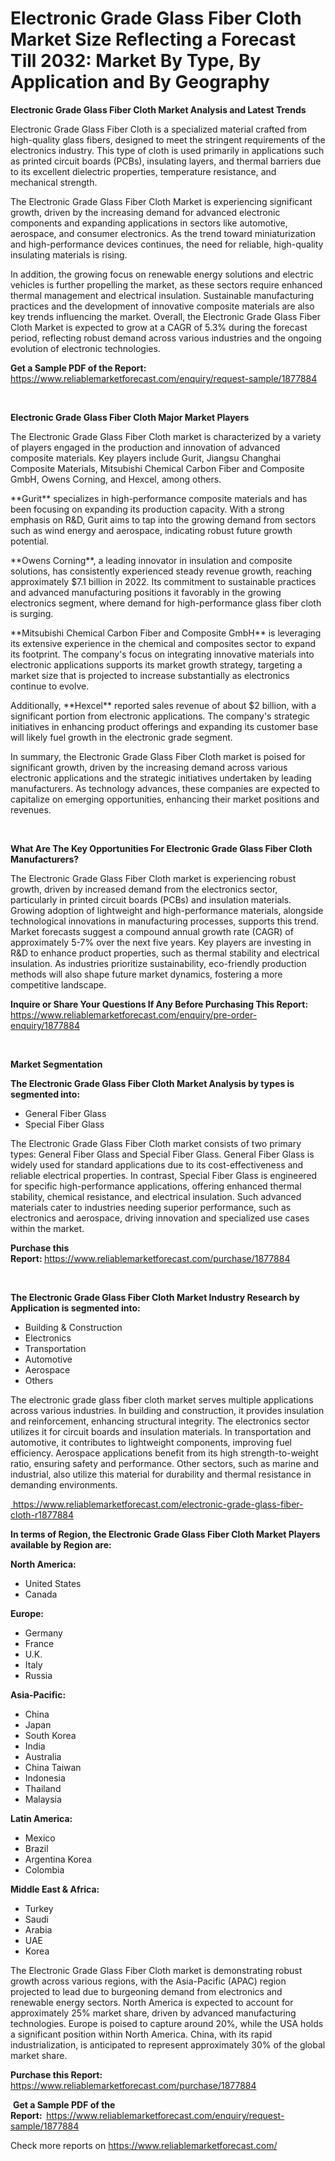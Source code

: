 <p><h1>Electronic Grade Glass Fiber Cloth Market Size Reflecting a Forecast Till 2032: Market By Type, By Application and By Geography</h1></p><p><strong>Electronic Grade Glass Fiber Cloth Market Analysis and Latest Trends</strong></p>
<p><p>Electronic Grade Glass Fiber Cloth is a specialized material crafted from high-quality glass fibers, designed to meet the stringent requirements of the electronics industry. This type of cloth is used primarily in applications such as printed circuit boards (PCBs), insulating layers, and thermal barriers due to its excellent dielectric properties, temperature resistance, and mechanical strength.</p><p>The Electronic Grade Glass Fiber Cloth Market is experiencing significant growth, driven by the increasing demand for advanced electronic components and expanding applications in sectors like automotive, aerospace, and consumer electronics. As the trend toward miniaturization and high-performance devices continues, the need for reliable, high-quality insulating materials is rising.</p><p>In addition, the growing focus on renewable energy solutions and electric vehicles is further propelling the market, as these sectors require enhanced thermal management and electrical insulation. Sustainable manufacturing practices and the development of innovative composite materials are also key trends influencing the market. Overall, the Electronic Grade Glass Fiber Cloth Market is expected to grow at a CAGR of 5.3% during the forecast period, reflecting robust demand across various industries and the ongoing evolution of electronic technologies.</p></p>
<p><strong>Get a Sample PDF of the Report:&nbsp;</strong> <a href="https://www.reliablemarketforecast.com/enquiry/request-sample/1877884?utm_campaign=2145&utm_medium=2&utm_source=Github&utm_content=ia&utm_term=04022025&utm_id=electronic-grade-glass-fiber-cloth">https://www.reliablemarketforecast.com/enquiry/request-sample/1877884</a></p>
<p>&nbsp;</p>
<p><strong>Electronic Grade Glass Fiber Cloth Major Market Players</strong></p>
<p><p>The Electronic Grade Glass Fiber Cloth market is characterized by a variety of players engaged in the production and innovation of advanced composite materials. Key players include Gurit, Jiangsu Changhai Composite Materials, Mitsubishi Chemical Carbon Fiber and Composite GmbH, Owens Corning, and Hexcel, among others.</p><p>**Gurit** specializes in high-performance composite materials and has been focusing on expanding its production capacity. With a strong emphasis on R&D, Gurit aims to tap into the growing demand from sectors such as wind energy and aerospace, indicating robust future growth potential.</p><p>**Owens Corning**, a leading innovator in insulation and composite solutions, has consistently experienced steady revenue growth, reaching approximately $7.1 billion in 2022. Its commitment to sustainable practices and advanced manufacturing positions it favorably in the growing electronics segment, where demand for high-performance glass fiber cloth is surging.</p><p>**Mitsubishi Chemical Carbon Fiber and Composite GmbH** is leveraging its extensive experience in the chemical and composites sector to expand its footprint. The company's focus on integrating innovative materials into electronic applications supports its market growth strategy, targeting a market size that is projected to increase substantially as electronics continue to evolve.</p><p>Additionally, **Hexcel** reported sales revenue of about $2 billion, with a significant portion from electronic applications. The company's strategic initiatives in enhancing product offerings and expanding its customer base will likely fuel growth in the electronic grade segment.</p><p>In summary, the Electronic Grade Glass Fiber Cloth market is poised for significant growth, driven by the increasing demand across various electronic applications and the strategic initiatives undertaken by leading manufacturers. As technology advances, these companies are expected to capitalize on emerging opportunities, enhancing their market positions and revenues.</p></p>
<p>&nbsp;</p>
<p><strong>What Are The Key Opportunities For Electronic Grade Glass Fiber Cloth Manufacturers?</strong></p>
<p><p>The Electronic Grade Glass Fiber Cloth market is experiencing robust growth, driven by increased demand from the electronics sector, particularly in printed circuit boards (PCBs) and insulation materials. Growing adoption of lightweight and high-performance materials, alongside technological innovations in manufacturing processes, supports this trend. Market forecasts suggest a compound annual growth rate (CAGR) of approximately 5-7% over the next five years. Key players are investing in R&D to enhance product properties, such as thermal stability and electrical insulation. As industries prioritize sustainability, eco-friendly production methods will also shape future market dynamics, fostering a more competitive landscape.</p></p>
<p><strong>Inquire or Share Your Questions If Any Before Purchasing This Report:</strong> <a href="https://www.reliablemarketforecast.com/enquiry/pre-order-enquiry/1877884?utm_campaign=2145&utm_medium=2&utm_source=Github&utm_content=ia&utm_term=04022025&utm_id=electronic-grade-glass-fiber-cloth">https://www.reliablemarketforecast.com/enquiry/pre-order-enquiry/1877884</a></p>
<p>&nbsp;</p>
<p><strong>Market Segmentation</strong></p>
<p><strong>The Electronic Grade Glass Fiber Cloth Market Analysis by types is segmented into:</strong></p>
<p><ul><li>General Fiber Glass</li><li>Special Fiber Glass</li></ul></p>
<p><p>The Electronic Grade Glass Fiber Cloth market consists of two primary types: General Fiber Glass and Special Fiber Glass. General Fiber Glass is widely used for standard applications due to its cost-effectiveness and reliable electrical properties. In contrast, Special Fiber Glass is engineered for specific high-performance applications, offering enhanced thermal stability, chemical resistance, and electrical insulation. Such advanced materials cater to industries needing superior performance, such as electronics and aerospace, driving innovation and specialized use cases within the market.</p></p>
<p><strong>Purchase this Report:&nbsp;</strong><a href="https://www.reliablemarketforecast.com/purchase/1877884?utm_campaign=2145&utm_medium=2&utm_source=Github&utm_content=ia&utm_term=04022025&utm_id=electronic-grade-glass-fiber-cloth">https://www.reliablemarketforecast.com/purchase/1877884</a></p>
<p>&nbsp;</p>
<p><strong>The Electronic Grade Glass Fiber Cloth Market Industry Research by Application is segmented into:</strong></p>
<p><ul><li>Building & Construction</li><li>Electronics</li><li>Transportation</li><li>Automotive</li><li>Aerospace</li><li>Others</li></ul></p>
<p><p>The electronic grade glass fiber cloth market serves multiple applications across various industries. In building and construction, it provides insulation and reinforcement, enhancing structural integrity. The electronics sector utilizes it for circuit boards and insulation materials. In transportation and automotive, it contributes to lightweight components, improving fuel efficiency. Aerospace applications benefit from its high strength-to-weight ratio, ensuring safety and performance. Other sectors, such as marine and industrial, also utilize this material for durability and thermal resistance in demanding environments.</p></p>
<p><a href="https://www.reliablemarketforecast.com/electronic-grade-glass-fiber-cloth-r1877884?utm_campaign=2145&utm_medium=2&utm_source=Github&utm_content=ia&utm_term=04022025&utm_id=electronic-grade-glass-fiber-cloth">&nbsp;https://www.reliablemarketforecast.com/electronic-grade-glass-fiber-cloth-r1877884</a></p>
<p><strong>In terms of Region, the Electronic Grade Glass Fiber Cloth Market Players available by Region are:</strong></p>
<p>
    <p> <strong> North America: </strong>
        <ul>
            <li>United States</li>
            <li>Canada</li>
        </ul>
        </p> 
    <p> <strong> Europe: </strong>
        <ul>
            <li>Germany</li>
            <li>France</li>
            <li>U.K.</li>
            <li>Italy</li>
            <li>Russia</li>
        </ul>
        </p> 
    <p> <strong> Asia-Pacific: </strong>
        <ul>
            <li>China</li>
            <li>Japan</li>
            <li>South Korea</li>
            <li>India</li>
            <li>Australia</li>
            <li>China Taiwan</li>
            <li>Indonesia</li>
            <li>Thailand</li>
            <li>Malaysia</li>
        </ul>
        </p> 
    <p> <strong> Latin America: </strong>
        <ul>
            <li>Mexico</li>
            <li>Brazil</li>
            <li>Argentina Korea</li>
            <li>Colombia</li>
        </ul>
        </p> 
    <p> <strong> Middle East & Africa: </strong>
        <ul>
            <li>Turkey</li>
            <li>Saudi</li>
            <li>Arabia</li>
            <li>UAE</li>
            <li>Korea</li>
        </ul>
    </p>
    </p>
<p><p>The Electronic Grade Glass Fiber Cloth market is demonstrating robust growth across various regions, with the Asia-Pacific (APAC) region projected to lead due to burgeoning demand from electronics and renewable energy sectors. North America is expected to account for approximately 25% market share, driven by advanced manufacturing technologies. Europe is poised to capture around 20%, while the USA holds a significant position within North America. China, with its rapid industrialization, is anticipated to represent approximately 30% of the global market share.</p></p>
<p><strong>Purchase this Report: </strong><a href="https://www.reliablemarketforecast.com/purchase/1877884?utm_campaign=2145&utm_medium=2&utm_source=Github&utm_content=ia&utm_term=04022025&utm_id=electronic-grade-glass-fiber-cloth">https://www.reliablemarketforecast.com/purchase/1877884</a></p>
<p>&nbsp;<strong>Get a Sample PDF of the Report:&nbsp;&nbsp;</strong><a href="https://www.reliablemarketforecast.com/enquiry/request-sample/1877884?utm_campaign=2145&utm_medium=2&utm_source=Github&utm_content=ia&utm_term=04022025&utm_id=electronic-grade-glass-fiber-cloth">https://www.reliablemarketforecast.com/enquiry/request-sample/1877884</a></p>
<p><strong></strong></p>
<p>Check more reports on <a href="https://www.reliablemarketforecast.com/?utm_campaign=2145&utm_medium=2&utm_source=Github&utm_content=ia&utm_term=04022025&utm_id=electronic-grade-glass-fiber-cloth">https://www.reliablemarketforecast.com/</a></p>